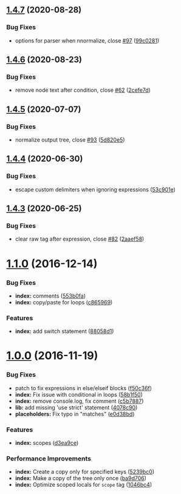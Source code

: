 ## [1.4.7](https://github.com/posthtml/posthtml-expressions/compare/v1.4.6...v1.4.7) (2020-08-28)


### Bug Fixes

* options for parser when nnormalize, close [#97](https://github.com/posthtml/posthtml-expressions/issues/97) ([99c0281](https://github.com/posthtml/posthtml-expressions/commit/99c02815facfcb692d52f37b3d80ad882f4756fb))



## [1.4.6](https://github.com/posthtml/posthtml-expressions/compare/v1.4.5...v1.4.6) (2020-08-23)


### Bug Fixes

* remove node text after condition, close [#62](https://github.com/posthtml/posthtml-expressions/issues/62) ([2cefe7d](https://github.com/posthtml/posthtml-expressions/commit/2cefe7dac40b61e82752c7f03b91296870474194))



## [1.4.5](https://github.com/posthtml/posthtml-expressions/compare/v1.4.4...v1.4.5) (2020-07-07)


### Bug Fixes

* normalize output tree, close [#93](https://github.com/posthtml/posthtml-expressions/issues/93) ([5d820e5](https://github.com/posthtml/posthtml-expressions/commit/5d820e59e0f745444015220937d3e3321071249e))



## [1.4.4](https://github.com/posthtml/posthtml-expressions/compare/v1.4.3...v1.4.4) (2020-06-30)


### Bug Fixes

* escape custom delimiters when ignoring expressions ([53c901e](https://github.com/posthtml/posthtml-expressions/commit/53c901eb8d58e4c1d259db9963bd6817efc11ea2))



## [1.4.3](https://github.com/posthtml/posthtml-expressions/compare/v1.4.2...v1.4.3) (2020-06-25)


### Bug Fixes

* clear raw tag after expression, close [#82](https://github.com/posthtml/posthtml-expressions/issues/82) ([2aaef58](https://github.com/posthtml/posthtml-expressions/commit/2aaef5867c0f7971358226f125b288e9de4d021c))



<a name="1.1.0"></a>
# [1.1.0](https://github.com/posthtml/posthtml-expressions/compare/v1.0.0...v1.1.0) (2016-12-14)


### Bug Fixes

* **index:** comments ([553b0fa](https://github.com/posthtml/posthtml-expressions/commit/553b0fa))
* **index:** copy/paste for loops ([c865969](https://github.com/posthtml/posthtml-expressions/commit/c865969))

### Features

* **index:** add switch statement ([88058d1](https://github.com/posthtml/posthtml-expressions/commit/88058d1))



<a name="1.0.0"></a>
# [1.0.0](https://github.com/posthtml/posthtml-expressions/compare/v0.9.0...v1.0.0) (2016-11-19)


### Bug Fixes

* patch to fix expressions in else/elseif blocks ([f50c36f](https://github.com/posthtml/posthtml-expressions/commit/f50c36f))
* **index:** Fix issue with conditional in loops ([58b1f50](https://github.com/posthtml/posthtml-expressions/commit/58b1f50))
* **index:** remove console.log, fix comment ([c5b7887](https://github.com/posthtml/posthtml-expressions/commit/c5b7887))
* **lib:** add missing 'use strict' statement ([4078c90](https://github.com/posthtml/posthtml-expressions/commit/4078c90))
* **placeholders:** Fix typo in "matches" ([e0d38bd](https://github.com/posthtml/posthtml-expressions/commit/e0d38bd))

### Features

* **index:** scopes ([d3ea9ce](https://github.com/posthtml/posthtml-expressions/commit/d3ea9ce))

### Performance Improvements

* **index:** Create a copy only for specified keys ([5239bc0](https://github.com/posthtml/posthtml-expressions/commit/5239bc0))
* **index:** Make a copy of the tree only once ([ba9d706](https://github.com/posthtml/posthtml-expressions/commit/ba9d706))
* **index:** Optimize scoped locals for `scope` tag ([1046bc4](https://github.com/posthtml/posthtml-expressions/commit/1046bc4))
